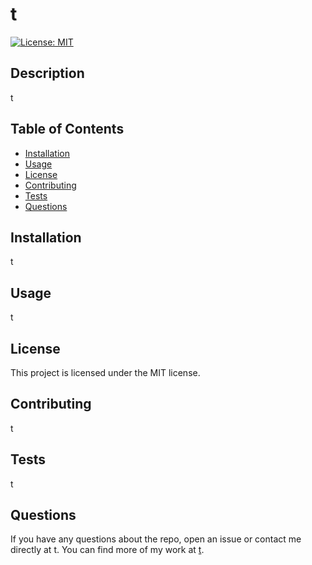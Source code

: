
  
  # t

  [![License: MIT](https://img.shields.io/badge/License-MIT-yellow.svg)](https://opensource.org/licenses/MIT)

  ## Description

  t

  ## Table of Contents

  - [Installation](#installation)
  - [Usage](#usage)
  - [License](#license)
  - [Contributing](#contributing)
  - [Tests](#tests)
  - [Questions](#questions)

  ## Installation

  t

  ## Usage

  t

  ## License

  This project is licensed under the MIT license.

  ## Contributing

  t

  ## Tests

  t

  ## Questions

  If you have any questions about the repo, open an issue or contact me directly at t. You can find more of my work at [t](https://github.com/t).

